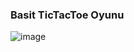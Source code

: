 ### Basit TicTacToe Oyunu <br>

![image](https://user-images.githubusercontent.com/23511412/44815293-cd012700-abe7-11e8-8701-19e2163dee95.png)
